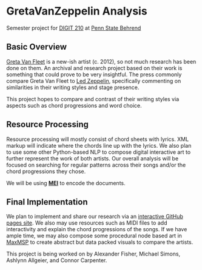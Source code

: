 # GretaVanZeppelin Analysis
Semester project for [DIGIT 210](https://github.com/newtfire/textAnalysis-Hub) at [Penn State Behrend](https://behrend.psu.edu/)

## Basic Overview
[Greta Van Fleet](https://en.wikipedia.org/wiki/Greta_Van_Fleet) is a new-ish artist (c. 2012), so not much research has been done on them. An archival and research project based on their work is something that could prove to be very insightful. The press commonly compare Greta Van Fleet to [Led Zeppelin](https://en.wikipedia.org/wiki/Led_Zeppelin), specifically commenting on similarities in their writing styles and stage presence. 

This project hopes to compare and contrast of their writing styles via aspects such as chord progressions and word choice.

## Resource Processing
Resource processing will mostly consist of chord sheets with lyrics. XML markup will indicate where the chords line up with the lyrics. We also plan to use some other Python-based NLP to compose digital interactive art to further represent the work of both artists. Our overall analysis will be focused on searching for regular patterns across their songs and/or the chord progressions they chose.

We will be using [**MEI**](https://music-encoding.org) to encode the documents.

## Final Implementation
We plan to implement and share our research via an [interactive GitHub pages site](https://afish2003.github.io/GretaVanZeppelin/). We also may use resources such as MIDI files to add interactivity and explain the chord progressions of the songs. If we have ample time, we may also compose some procedural node based art in [MaxMSP](https://cycling74.com/products/max) to create abstract but data packed visuals to compare the artists.

This project is being worked on by Alexander Fisher, Michael Simons, Ashlynn Allgeier, and Connor Carpenter.
